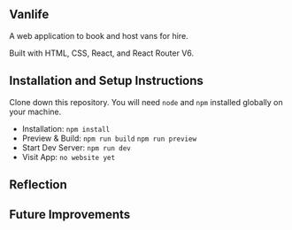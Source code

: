 ## Vanlife

A web application to book and host vans for hire.

Built with HTML, CSS, React, and React Router V6.

## Installation and Setup Instructions

Clone down this repository. You will need `node` and `npm` installed globally on your machine.

- Installation: `npm install`  
- Preview & Build: `npm run build` `npm run preview`
- Start Dev Server: `npm run dev`  
- Visit App: `no website yet`  

## Reflection

## Future Improvements
